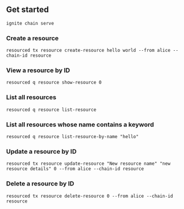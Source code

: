 ## Get started
```
ignite chain serve
```

### Create a resource
```
resourced tx resource create-resource hello world --from alice --chain-id resource
```

### View a resource by ID
```
resourced q resource show-resource 0
```

### List all resources
```
resourced q resource list-resource
```

### List all resources whose name contains a keyword
```
resourced q resource list-resource-by-name "hello"
```

### Update a resource by ID
```
resourced tx resource update-resource "New resource name" "new resource details" 0 --from alice --chain-id resource
```

### Delete a resource by ID
```
resourced tx resource delete-resource 0 --from alice --chain-id resource
```
